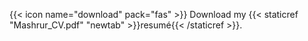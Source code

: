 {{< icon name="download" pack="fas" >}} Download my {{< staticref "Mashrur_CV.pdf" "newtab" >}}resumé{{< /staticref >}}.